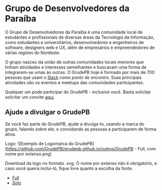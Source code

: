 # Grupo de Desenvolvedores da Paraíba

O Grupo de Desenvolvedores da Paraíba é uma comunidade local de estudantes e
profissionais de diversas áreas da Tecnologia da Informação, como estudantes e
universitários, desenvolvedores e engenheiros de software, designers web e UX,
além de empresários e empreendedores de várias regiões do Nordeste.

O grupo nasceu da união de outras comunidades locais menores que tinham
atividades e interesses semelhantes e buscavam uma forma de integrarem-se umas
às outras. O GrudePB hoje é formado por mais de 700 pessoas que usam o
[Slack](https://slack.com) como _ponto de encontro_. Suas principais atividades
são os eventos e meetups das comunidades participantes.

Qualquer um pode participar do GrudePB - inclusive você. Basta solicitar
solicitar um convite [aqui](http://grudepb.herokuapp.com).


## Ajude a divulgar o GrudePB

Se você faz parte do GrudePB, ajude a divulga-lo, usando a marca do grupo,
falando sobre ele, e convidando as pessoas a participarem de forma ativa.

Logo: 
![Exemplo de Logomarca do GrudePB](https://github.com/GrudePB/grudepb.github.io/outros/GrudePB - Full, com nome por extenso.png)

Download da logo no formato .svg. O nome por extenso não é obrigatório, 
e caso você queira inclui-ló, fique livre quanto
a escolha da fonte. 
* <a href="https://github.com/GrudePB/grudepb.github.io/outros/GrudePB - Full.svg">Full</a>
* <a href="https://github.com/GrudePB/grudepb.github.io/outros/GrudePB - Solo.svg">Solo</a>
